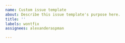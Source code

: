 ```yaml
---
name: Custom issue template
about: Describe this issue template's purpose here.
title: ''
labels: wontfix
assignees: alexanderaspman

---
```



